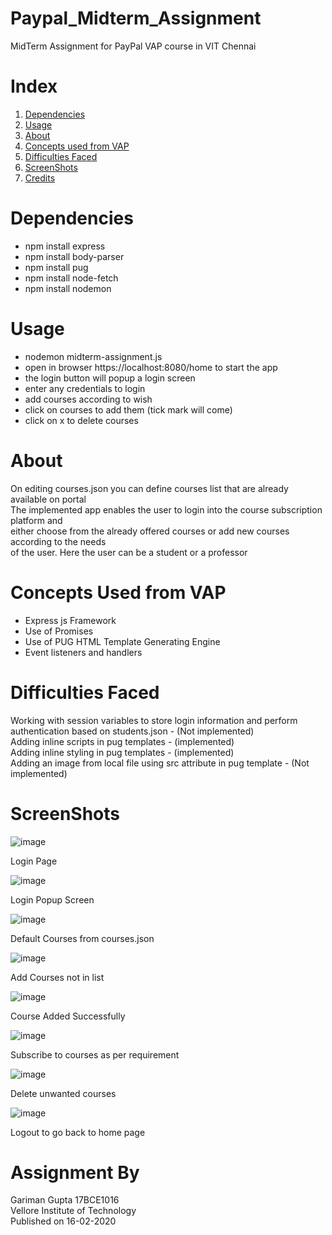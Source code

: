 # Paypal_Midterm_Assignment
MidTerm Assignment for PayPal VAP course in VIT Chennai

# Index  
1. [Dependencies](#dependencies)  
2. [Usage](#usage)  
3. [About](#about)  
4. [Concepts used from VAP](#concepts-used-from-vap)  
5. [Difficulties Faced](#difficulties-faced)  
6. [ScreenShots](#screenshots)  
7. [Credits](#assignment-by)  

# Dependencies
- npm install express  
- npm install body-parser  
- npm install pug  
- npm install node-fetch  
- npm install nodemon  

# Usage
- nodemon midterm-assignment.js 
- open in browser https://localhost:8080/home to start the app   
- the login button will popup a login screen  
- enter any credentials to login  
- add courses according to wish  
- click on courses to add them (tick mark will come)  
- click on x to delete courses  

# About

On editing courses.json you can define courses list that are already available on portal  
The implemented app enables the user to login into the course subscription platform and  
either choose from the already offered courses or add new courses according to the needs  
of the user. Here the user can be a student or a professor  

# Concepts Used from VAP

- Express js Framework
- Use of Promises
- Use of PUG HTML Template Generating Engine
- Event listeners and handlers

# Difficulties Faced

Working with session variables to store login information and perform authentication based on students.json - (Not implemented)  
Adding inline scripts in pug templates - (implemented)  
Adding inline styling in pug templates - (implemented)  
Adding an image from local file using src attribute in pug template - (Not implemented)  

# ScreenShots

![image](https://user-images.githubusercontent.com/42300415/74602102-72090b80-50cb-11ea-8a7a-8a983f36dfd5.png)  
  
Login Page  
  
![image](https://user-images.githubusercontent.com/42300415/74602116-9a910580-50cb-11ea-9d20-0c642319249c.png)  
  
Login Popup Screen  
    
![image](https://user-images.githubusercontent.com/42300415/74602130-b3012000-50cb-11ea-9e7f-414b53160695.png)  
  
Default Courses from courses.json  
  
![image](https://user-images.githubusercontent.com/42300415/74602144-cf9d5800-50cb-11ea-8d60-16fed793f9d6.png)  
  
Add Courses not in list  
  
![image](https://user-images.githubusercontent.com/42300415/74602150-db891a00-50cb-11ea-87d1-f6a348ee8fa5.png)  
  
Course Added Successfully  
  
![image](https://user-images.githubusercontent.com/42300415/74602157-eba0f980-50cb-11ea-8083-1a2d531f855e.png)  
  
Subscribe to courses as per requirement  
  
![image](https://user-images.githubusercontent.com/42300415/74602164-f9ef1580-50cb-11ea-9cdb-6c56b8832d4a.png)  
  
Delete unwanted courses  
  
![image](https://user-images.githubusercontent.com/42300415/74602102-72090b80-50cb-11ea-8a7a-8a983f36dfd5.png)  
  
Logout to go back to home page   

# Assignment By
Gariman Gupta 17BCE1016  
Vellore Institute of Technology  
Published on 16-02-2020  
